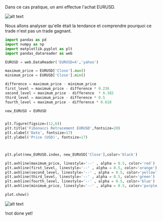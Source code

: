 Dans ce cas pratique, un ami effectue l'achat EURUSD.

![alt text](https://www.zupimages.net/up/22/04/7vht.png)

Nous allons analyser qu'elle était la tendance et comprendre pourquoi ce trade n'est pas un trade gagnant.

```python
import pandas as pd
import numpy as np
import matplotlib.pyplot as plt
import pandas_datareader as web

EURUSD = web.DataReader('EURUSD=X','yahoo')

maximum_price = EURUSD['Close'].max()
minimum_price = EURUSD['Close'].min()

difference = maximum_price - minimum_price
first_level = maximum_price - difference * 0.236
second_level = maximum_price - difference  * 0.382
third_level = maximum_price - difference * 0.5
fourth_level = maximum_price - difference * 0.618

new_EURUSD = EURUSD


plt.figure(figsize=(12,6))
plt.title('Fibonacci Retracement EURUSD',fontsize=20)
plt.xlabel('Date', fontsize=17)
plt.ylabel('Price (USD)', fontsize=17)



plt.plot(new_EURUSD.index, new_EURUSD['Close'],color='black')

plt.axhline(maximum_price, linestyle='--' , alpha = 0.5, color='red')
plt.axhline(first_level, linestyle='--' , alpha = 0.5, color='orange')
plt.axhline(second_level, linestyle='--' , alpha = 0.5, color='yellow')
plt.axhline(third_level, linestyle='--' , alpha = 0.5, color='green')
plt.axhline(fourth_level, linestyle='--' , alpha = 0.5, color='blue')
plt.axhline(minimum_price, linestyle='--' , alpha = 0.5, color='purple')

plot.show()

```

![alt text](https://www.zupimages.net/up/22/04/wwrt.png)

!not done yet!
